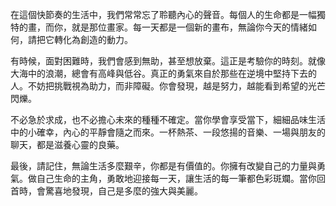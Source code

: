 在這個快節奏的生活中，我們常常忘了聆聽內心的聲音。每個人的生命都是一幅獨特的畫，而你，就是那位畫家。每一天都是一個新的畫布，無論你今天的情緒如何，請把它轉化為創造的動力。

有時候，面對困難時，我們會感到無助，甚至想放棄。這正是考驗你的時刻。就像大海中的浪潮，總會有高峰與低谷。真正的勇氣來自於那些在逆境中堅持下去的人。不妨把挑戰視為助力，而非障礙。你會發現，越是努力，越能看到希望的光芒閃爍。

不必急於求成，也不必擔心未來的種種不確定。當你學會享受當下，細細品味生活中的小確幸，內心的平靜會隨之而來。一杯熱茶、一段悠揚的音樂、一場與朋友的聊天，都是滋養心靈的良藥。

最後，請記住，無論生活多麼艱辛，你都是有價值的。你擁有改變自己的力量與勇氣。做自己生命的主角，勇敢地迎接每一天，讓生活的每一筆都色彩斑斕。當你回首時，會驚喜地發現，自己是多麼的強大與美麗。